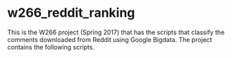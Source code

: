 # w266_reddit_ranking

This is the W266 project (Spring 2017) that has the scripts that classify the comments downloaded from Reddit using Google Bigdata.
The project contains the following scripts.
